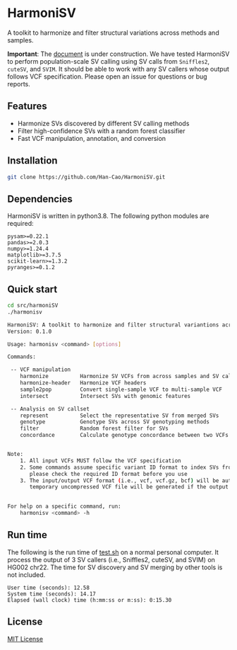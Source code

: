 # HarmoniSV
A toolkit to harmonize and filter structural variations across methods and samples.

**Important**: The [document] is under construction. We have tested HarmoniSV to perform population-scale SV calling using SV calls from `Sniffles2`, `cuteSV`, and `SVIM`. It should be able to work with any SV callers whose output follows VCF specification. Please open an issue for questions or bug reports.

## Features
- Harmonize SVs discovered by different SV calling methods
- Filter high-confidence SVs with a random forest classifier
- Fast VCF manipulation, annotation, and conversion

## Installation
``` bash
git clone https://github.com/Han-Cao/HarmoniSV.git
```
## Dependencies
HarmoniSV is written in python3.8. The following python modules are required:
```
pysam>=0.22.1
pandas>=2.0.3
numpy>=1.24.4
matplotlib>=3.7.5
scikit-learn>=1.3.2
pyranges>=0.1.2
```

## Quick start
``` bash
cd src/harmoniSV
./harmonisv

HarmoniSV: A toolkit to harmonize and filter structural variantions across methods and samples
Version: 0.1.0

Usage: harmonisv <command> [options]

Commands:

 -- VCF manipulation
    harmonize          Harmonize SV VCFs from across samples and SV calling methods
    harmonize-header   Harmonize VCF headers
    sample2pop         Convert single-sample VCF to multi-sample VCF
    intersect          Intersect SVs with genomic features

 -- Analysis on SV callset
    represent          Select the representative SV from merged SVs
    genotype           Genotype SVs across SV genotyping methods
    filter             Random forest filter for SVs
    concordance        Calculate genotype concordance between two VCFs


Note:
    1. All input VCFs MUST follow the VCF specification
    2. Some commands assume specific variant ID format to index SVs from different methods and samples, 
       please check the required ID format before you use
    3. The input/output VCF format (i.e., vcf, vcf.gz, bcf) will be automatically detected. However, a 
       temporary uncompressed VCF file will be generated if the output is vcf.gz or bcf.
     

For help on a specific command, run:
    harmonisv <command> -h

```

## Run time
The following is the run time of [test.sh](test/test.sh) on a normal personal computer. It process the output of 3 SV callers (i.e., Sniffles2, cuteSV, and SVIM) on HG002 chr22. The time for SV discovery and SV merging by other tools is not included.

```
User time (seconds): 12.58
System time (seconds): 14.17
Elapsed (wall clock) time (h:mm:ss or m:ss): 0:15.30
```

## License

[MIT License](LICENSE)

[document]: https://han-cao.github.io/HarmoniSV/